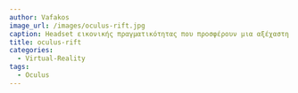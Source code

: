 ```yaml
---
author: Vafakos
image_url: /images/oculus-rift.jpg
caption: Headset εικονικής πραγματικότητας που προσφέρουν μια αξέχαστη εμπηρία στον χρήστη.
title: oculus-rift
categories:
  - Virtual-Reality
tags:
  - Oculus
---
```

